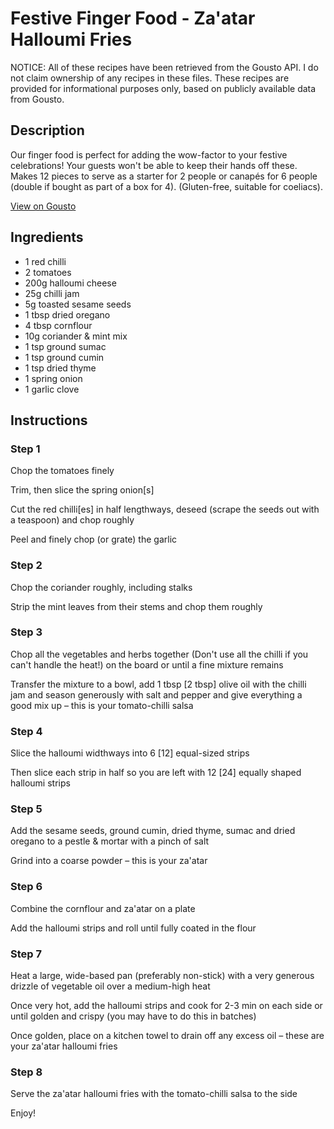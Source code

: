 # Festive Finger Food - Za'atar Halloumi Fries

NOTICE: All of these recipes have been retrieved from the Gousto API. I do not claim ownership of any recipes in these files. These recipes are provided for informational purposes only, based on publicly available data from Gousto.

## Description

Our finger food is perfect for adding the wow-factor to your festive celebrations! Your guests won't be able to keep their hands off these. Makes 12 pieces to serve as a starter for 2 people or canapés for 6 people (double if bought as part of a box for 4). (Gluten-free, suitable for coeliacs).

[View on Gousto](https://www.gousto.co.uk/recipes/cookbook/festive-finger-food-zaatar-halloumi-fries)

## Ingredients

- 1 red chilli
- 2 tomatoes
- 200g halloumi cheese
- 25g chilli jam
- 5g toasted sesame seeds
- 1 tbsp dried oregano
- 4 tbsp cornflour
- 10g coriander & mint mix
- 1 tsp ground sumac
- 1 tsp ground cumin
- 1 tsp dried thyme
- 1 spring onion
- 1 garlic clove

## Instructions


### Step 1

Chop the tomatoes finely


Trim, then slice the spring onion<span class="text-danger">[s]</span>


Cut the red chilli<span class="text-danger">[es]</span> in half lengthways, deseed (scrape the seeds out with a teaspoon) and chop roughly


Peel and finely chop (or grate) the garlic


### Step 2

Chop the coriander roughly, including stalks


Strip the mint leaves from their stems and chop them roughly


### Step 3

Chop all the vegetables and herbs together (Don't use all the chilli if you can't handle the heat!) on the board or until a fine mixture remains


Transfer the mixture to a bowl, add 1 tbsp <span class="text-danger">[2 tbsp]</span> olive oil with the chilli jam and season generously with salt and pepper and give everything a good mix up – this is your tomato-chilli salsa


### Step 4

<span class="text-highlight">Slice the halloumi widthways into 6 <span class="text-danger">[12]</span> equal-sized strips </span>


Then slice each strip i<span class="text-highlight">n half</span> so you are left with 12 <span class="text-danger">[24]</span> equally shaped halloumi strips


### Step 5

Add the sesame seeds, ground cumin, dried thyme, sumac and <span class="text-highlight">dried</span> oregano to a <span class="text-highlight">pestle &amp; mortar</span> with a pinch of salt 


Grind into a coarse powder – this is your za'atar


### Step 6

Combine the cornflour and za'atar on a plate


Add the halloumi strips and roll until fully coated in the flour


### Step 7

Heat a large, wide-based pan (preferably non-stick) with a very generous drizzle of vegetable oil over a medium-high heat


Once very hot, add the halloumi strips and cook for 2-3 min on each side or until golden and <span class="text-highlight">crispy (you may have to do this in batches)</span>


<span class="text-highlight">Once golden, place on</span> a<span class="text-highlight"> kitchen towel to drain off any excess oil – these are your za'atar halloumi fries</span>

### Step 8

Serve the za'atar halloumi fries with the tomato-chilli salsa to the side


Enjoy!

